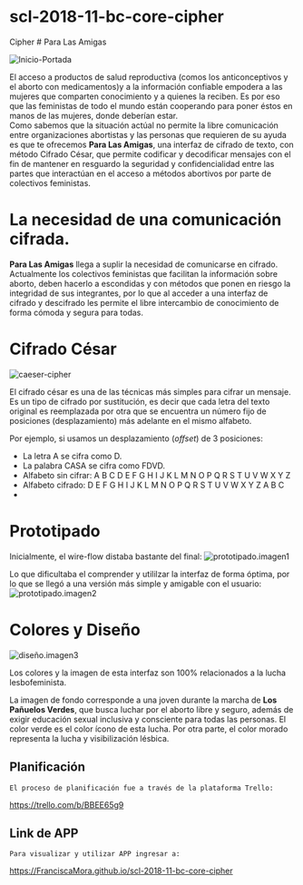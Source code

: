 # scl-2018-11-bc-core-cipher
Cipher
﻿# Para Las Amigas


![Inicio-Portada](https://oasisfm.cl/oasisfm/site/artic/20180725/imag/foto_0000000120180725185140.jpg)


El acceso a productos de salud reproductiva (comos los anticonceptivos y el aborto con medicamentos)y a la información confiable empodera a las mujeres que comparten conocimiento y a quienes la reciben. Es por eso que las feministas de todo el mundo están cooperando para poner éstos en manos de las mujeres, donde deberían estar.  
Como sabemos que la situación actúal no permite la libre comunicación entre organizaciones abortistas y las personas que requieren de su ayuda es que te ofrecemos **Para Las Amigas**,  una interfaz de cifrado de texto, con método Cifrado César, que permite codificar y decodificar mensajes con el fin de mantener en resguardo la seguridad y confidencialidad entre las partes que interactúan en el acceso a métodos abortivos  por parte de colectivos feministas.

# La necesidad de una comunicación cifrada.

**Para Las Amigas** llega a suplir la necesidad de comunicarse en cifrado.
Actualmente los colectivos feministas que facilitan la información sobre aborto, deben hacerlo a escondidas y con métodos que ponen en riesgo la integridad de sus integrantes, por lo que al acceder a una interfaz de cifrado y descifrado les permite el libre intercambio de conocimiento de forma cómoda y segura para todas.


# Cifrado César


![caeser-cipher](https://upload.wikimedia.org/wikipedia/commons/thumb/2/2b/Caesar3.svg/2000px-Caesar3.svg.png)

El cifrado césar es una de las técnicas más simples para cifrar un mensaje. Es un tipo de cifrado por sustitución, es decir que cada letra del texto original es reemplazada por otra que se encuentra un número fijo de posiciones (desplazamiento) más adelante en el mismo alfabeto.

Por ejemplo, si usamos un desplazamiento (_offset_) de 3 posiciones:

- La letra A se cifra como D.
- La palabra CASA se cifra como FDVD.
- Alfabeto sin cifrar: A B C D E F G H I J K L M N O P Q R S T U V W X Y Z
- Alfabeto cifrado: D E F G H I J K L M N O P Q R S T U V W X Y Z A B C
- 

# Prototipado

Inicialmente, el wire-flow distaba bastante del final:
![prototipado.imagen1](https://www.pastepic.xyz/images/2018/12/07/WhatsApp-Image-2018-12-07-at-08.58.03fa54a1b3913bcc16.jpg)



Lo que dificultaba el comprender y utililzar la interfaz de forma óptima, por lo que se llegó a una versión más simple y amigable con el usuario:
![prototipado.imagen2](https://www.pastepic.xyz/images/2018/12/07/WhatsApp-Image-2018-12-07-at-09.30.50139baaa0745e0028.jpg)

# Colores y Diseño


![diseño.imagen3](https://www.pastepic.xyz/images/2018/12/07/Screenshot_2018-12-07-Cifrado-Cesar46a3dc4495ce88d2.png)

Los colores y la imagen de esta interfaz son 100% relacionados a la lucha lesbofeminista.

La  imagen de fondo corresponde a una joven durante la marcha de **Los Pañuelos Verdes**, que busca luchar por el aborto libre y seguro, además de exigir educación sexual inclusiva y consciente para todas las personas. El color verde es el color ícono de esta lucha. Por otra  parte, el color morado representa la lucha y visibilización lésbica.



## Planificación
	
	El proceso de planificación fue a través de la plataforma Trello:
https://trello.com/b/BBEE65g9


## Link de APP
	Para visualizar y utilizar APP ingresar a: 


https://FranciscaMora.github.io/scl-2018-11-bc-core-cipher

